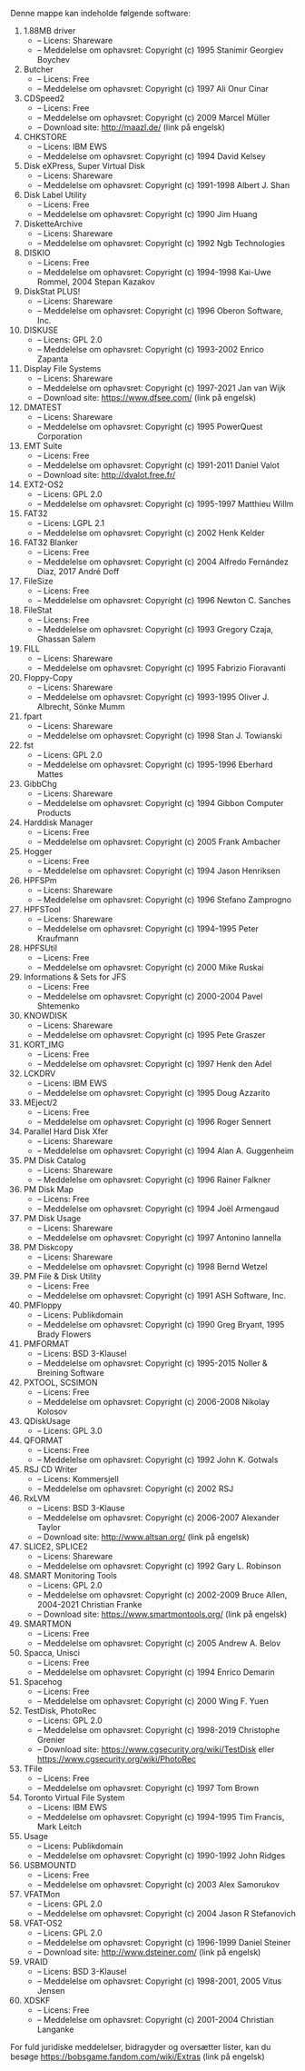 ﻿Denne mappe kan indeholde følgende software:

1. 1.88MB driver
   - – Licens: Shareware
   - – Meddelelse om ophavsret: Copyright (c) 1995 Stanimir Georgiev Boychev
2. Butcher
   - – Licens: Free
   - – Meddelelse om ophavsret: Copyright (c) 1997 Ali Onur Cinar
3. CDSpeed2
   - – Licens: Free
   - – Meddelelse om ophavsret: Copyright (c) 2009 Marcel Müller
   - – Download site: http://maazl.de/ (link på engelsk)
4. CHKSTORE
   - – Licens: IBM EWS
   - – Meddelelse om ophavsret: Copyright (c) 1994 David Kelsey
5. Disk eXPress, Super Virtual Disk
   - – Licens: Shareware
   - – Meddelelse om ophavsret: Copyright (c) 1991-1998 Albert J. Shan
6. Disk Label Utility
   - – Licens: Free
   - – Meddelelse om ophavsret: Copyright (c) 1990 Jim Huang
7. DisketteArchive
   - – Licens: Shareware
   - – Meddelelse om ophavsret: Copyright (c) 1992 Ngb Technologies
8. DISKIO
   - – Licens: Free
   - – Meddelelse om ophavsret: Copyright (c) 1994-1998 Kai-Uwe Rommel, 2004 Stepan Kazakov
9. DiskStat PLUS!
   - – Licens: Shareware
   - – Meddelelse om ophavsret: Copyright (c) 1996 Oberon Software, Inc.
10. DISKUSE
    - – Licens: GPL 2.0
    - – Meddelelse om ophavsret: Copyright (c) 1993-2002 Enrico Zapanta
11. Display File Systems
    - – Licens: Shareware
    - – Meddelelse om ophavsret: Copyright (c) 1997-2021 Jan van Wijk
    - – Download site: https://www.dfsee.com/ (link på engelsk)
12. DMATEST
    - – Licens: Shareware
    - – Meddelelse om ophavsret: Copyright (c) 1995 PowerQuest Corporation
13. EMT Suite
    - – Licens: Free
    - – Meddelelse om ophavsret: Copyright (c) 1991-2011 Daniel Valot
    - – Download site: http://dvalot.free.fr/
14. EXT2-OS2
    - – Licens: GPL 2.0
    - – Meddelelse om ophavsret: Copyright (c) 1995-1997 Matthieu Willm
15. FAT32
    - – Licens: LGPL 2.1
    - – Meddelelse om ophavsret: Copyright (c) 2002 Henk Kelder
16. FAT32 Blanker
    - – Licens: Free
    - – Meddelelse om ophavsret: Copyright (c) 2004 Alfredo Fernández Díaz, 2017 André Doff
17. FileSize
    - – Licens: Free
    - – Meddelelse om ophavsret: Copyright (c) 1996 Newton C. Sanches
18. FileStat
    - – Licens: Free
    - – Meddelelse om ophavsret: Copyright (c) 1993 Gregory Czaja, Ghassan Salem
19. FILL
    - – Licens: Shareware
    - – Meddelelse om ophavsret: Copyright (c) 1995 Fabrizio Fioravanti
20. Floppy-Copy
    - – Licens: Shareware
    - – Meddelelse om ophavsret: Copyright (c) 1993-1995 Oliver J. Albrecht, Sönke Mumm
21. fpart
    - – Licens: Shareware
    - – Meddelelse om ophavsret: Copyright (c) 1998 Stan J. Towianski
22. fst
    - – Licens: GPL 2.0
    - – Meddelelse om ophavsret: Copyright (c) 1995-1996 Eberhard Mattes
23. GibbChg
    - – Licens: Shareware
    - – Meddelelse om ophavsret: Copyright (c) 1994 Gibbon Computer Products
24. Harddisk Manager
    - – Licens: Free
    - – Meddelelse om ophavsret: Copyright (c) 2005 Frank Ambacher
25. Hogger
    - – Licens: Free
    - – Meddelelse om ophavsret: Copyright (c) 1994 Jason Henriksen
26. HPFSPm
    - – Licens: Shareware
    - – Meddelelse om ophavsret: Copyright (c) 1996 Stefano Zamprogno
27. HPFSTool
    - – Licens: Shareware
    - – Meddelelse om ophavsret: Copyright (c) 1994-1995 Peter Kraufmann
28. HPFSUtil
    - – Licens: Free
    - – Meddelelse om ophavsret: Copyright (c) 2000 Mike Ruskai
29. Informations & Sets for JFS
    - – Licens: Free
    - – Meddelelse om ophavsret: Copyright (c) 2000-2004 Pavel Shtemenko
30. KNOWDISK
    - – Licens: Shareware
    - – Meddelelse om ophavsret: Copyright (c) 1995 Pete Graszer
31. KORT_IMG
    - – Licens: Free
    - – Meddelelse om ophavsret: Copyright (c) 1997 Henk den Adel
32. LCKDRV
    - – Licens: IBM EWS
    - – Meddelelse om ophavsret: Copyright (c) 1995 Doug Azzarito
33. MEject/2
    - – Licens: Free
    - – Meddelelse om ophavsret: Copyright (c) 1996 Roger Sennert
34. Parallel Hard Disk Xfer
    - – Licens: Shareware
    - – Meddelelse om ophavsret: Copyright (c) 1994 Alan A. Guggenheim
35. PM Disk Catalog
    - – Licens: Shareware
    - – Meddelelse om ophavsret: Copyright (c) 1996 Rainer Falkner
36. PM Disk Map
    - – Licens: Free
    - – Meddelelse om ophavsret: Copyright (c) 1994 Joël Armengaud
37. PM Disk Usage
    - – Licens: Shareware
    - – Meddelelse om ophavsret: Copyright (c) 1997 Antonino Iannella
38. PM Diskcopy
    - – Licens: Shareware
    - – Meddelelse om ophavsret: Copyright (c) 1998 Bernd Wetzel
39. PM File & Disk Utility
    - – Licens: Free
    - – Meddelelse om ophavsret: Copyright (c) 1991 ASH Software, Inc.
40. PMFloppy
    - – Licens: Publikdomain
    - – Meddelelse om ophavsret: Copyright (c) 1990 Greg Bryant, 1995 Brady Flowers
41. PMFORMAT
    - – Licens: BSD 3-Klausel
    - – Meddelelse om ophavsret: Copyright (c) 1995-2015 Noller & Breining Software
42. PXTOOL, SCSIMON
    - – Licens: Free
    - – Meddelelse om ophavsret: Copyright (c) 2006-2008 Nikolay Kolosov
43. QDiskUsage
    - – Licens: GPL 3.0
44. QFORMAT
    - – Licens: Free
    - – Meddelelse om ophavsret: Copyright (c) 1992 John K. Gotwals
45. RSJ CD Writer
    - – Licens: Kommersjell
    - – Meddelelse om ophavsret: Copyright (c) 2002 RSJ
46. RxLVM
    - – Licens: BSD 3-Klause
    - – Meddelelse om ophavsret: Copyright (c) 2006-2007 Alexander Taylor
    - – Download site: http://www.altsan.org/ (link på engelsk)
47. SLICE2, SPLICE2
    - – Licens: Shareware
    - – Meddelelse om ophavsret: Copyright (c) 1992 Gary L. Robinson
48. SMART Monitoring Tools
    - – Licens: GPL 2.0
    - – Meddelelse om ophavsret: Copyright (c) 2002-2009 Bruce Allen, 2004-2021 Christian Franke
    - – Download site: https://www.smartmontools.org/ (link på engelsk)
49. SMARTMON
    - – Licens: Free
    - – Meddelelse om ophavsret: Copyright (c) 2005 Andrew A. Belov
50. Spacca, Unisci
    - – Licens: Free
    - – Meddelelse om ophavsret: Copyright (c) 1994 Enrico Demarin
51. Spacehog
    - – Licens: Free
    - – Meddelelse om ophavsret: Copyright (c) 2000 Wing F. Yuen
52. TestDisk, PhotoRec
    - – Licens: GPL 2.0
    - – Meddelelse om ophavsret: Copyright (c) 1998-2019 Christophe Grenier
    - – Download site: https://www.cgsecurity.org/wiki/TestDisk eller https://www.cgsecurity.org/wiki/PhotoRec
53. TFile
    - – Licens: Free
    - – Meddelelse om ophavsret: Copyright (c) 1997 Tom Brown
54. Toronto Virtual File System
    - – Licens: IBM EWS
    - – Meddelelse om ophavsret: Copyright (c) 1994-1995 Tim Francis, Mark Leitch
55. Usage
    - – Licens: Publikdomain
    - – Meddelelse om ophavsret: Copyright (c) 1990-1992 John Ridges
56. USBMOUNTD
    - – Licens: Free
    - – Meddelelse om ophavsret: Copyright (c) 2003 Alex Samorukov
57. VFATMon
    - – Licens: GPL 2.0
    - – Meddelelse om ophavsret: Copyright (c) 2004 Jason R Stefanovich
58. VFAT-OS2
    - – Licens: GPL 2.0
    - – Meddelelse om ophavsret: Copyright (c) 1996-1999 Daniel Steiner
    - – Download site: http://www.dsteiner.com/ (link på engelsk)
59. VRAID
    - – Licens: BSD 3-Klausel
    - – Meddelelse om ophavsret: Copyright (c) 1998-2001, 2005 Vitus Jensen
60. XDSKF
    - – Licens: Free
    - – Meddelelse om ophavsret: Copyright (c) 2001-2004 Christian Langanke

For fuld juridiske meddelelser, bidragyder og oversætter lister, kan du besøge https://bobsgame.fandom.com/wiki/Extras (link på engelsk)
